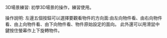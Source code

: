 3D場景練習:
  初學3D場景的操作，練習使用。

操作說明:
  左邊五個按鈕可以選擇要觀看物件的方向面:由左向物件看、由右向物件看、由上向物件看、由下向物件看、物件原始設定的面向。
  此外還可以用滑鼠中鍵按住螢幕作上下旋轉物件。
